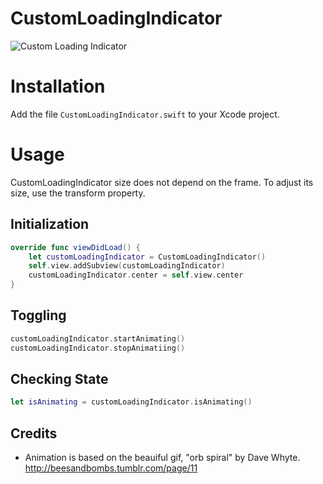 CustomLoadingIndicator
======================

![Custom Loading Indicator](https://raw.github.com/MattMcEachern/CustomLoadingIndicator/master/CustomLoadingIndicator.gif)

# Installation

Add the file `CustomLoadingIndicator.swift` to your Xcode project.

# Usage

CustomLoadingIndicator size does not depend on the frame. To adjust its size, use the transform property.

## Initialization
``` swift
override func viewDidLoad() {
	let customLoadingIndicator = CustomLoadingIndicator()
	self.view.addSubview(customLoadingIndicator)
	customLoadingIndicator.center = self.view.center
}
```
## Toggling
``` swift
customLoadingIndicator.startAnimating()
customLoadingIndicator.stopAnimatiing()
```

## Checking State
``` swift
let isAnimating = customLoadingIndicator.isAnimating()
```

## Credits
- Animation is based on the beauiful gif, "orb spiral" by Dave Whyte. http://beesandbombs.tumblr.com/page/11



